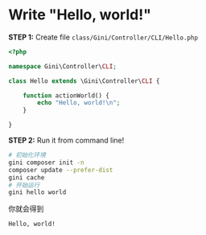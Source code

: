 # Write "Hello, world!"

**STEP 1:** Create file `class/Gini/Controller/CLI/Hello.php`

```php
<?php

namespace Gini\Controller\CLI;

class Hello extends \Gini\Controller\CLI {

    function actionWorld() {
        echo "Hello, world!\n";
    }

}
```

**STEP 2:** Run it from command line!

```bash
# 初始化环境
gini composer init -n
composer update --prefer-dist
gini cache
# 开始运行
gini hello world
```

你就会得到

```bash
Hello, world!
```



